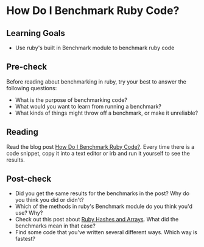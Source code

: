 # How Do I Benchmark Ruby Code?

## Learning Goals

- Use ruby's built in Benchmark module to benchmark ruby code

## Pre-check

Before reading about benchmarking in ruby, try your best to answer the following questions:

- What is the purpose of benchmarking code?
- What would you want to learn from running a benchmark?
- What kinds of things might throw off a benchmark, or make it unreliable?

## Reading

Read the blog post [How Do I Benchmark Ruby Code?](http://rubylearning.com/blog/2013/06/19/how-do-i-benchmark-ruby-code/). Every time there is a code snippet, copy it into a text editor or irb and run it yourself to see the results.

## Post-check

- Did you get the same results for the benchmarks in the post? Why do you think you did or didn't?
- Which of the methods in ruby's Benchmark module do you think you'd use? Why?
- Check out this post about [Ruby Hashes and Arrays](https://mensfeld.pl/2015/05/ruby-hash-initializing-why-do-you-think-you-have-a-hash-but-you-have-an-array/). What did the benchmarks mean in that case?
- Find some code that you've written several different ways. Which way is fastest?
